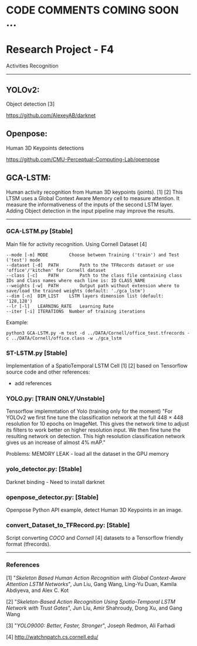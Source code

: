 # CODE COMMENTS COMING SOON ...



# Research Project - F4
Activities Recognition

----------------

## YOLOv2:
Object detection [3]

https://github.com/AlexeyAB/darknet

## Openpose:
Human 3D Keypoints detections

https://github.com/CMU-Perceptual-Computing-Lab/openpose

## GCA-LSTM:
Human activity recognition from Human 3D keypoints (joints). [1] [2]
This LTSM uses a Global Context Aware Memory cell to measure attention.
It measure the informativeness of the inputs of the second LSTM layer.
Adding Object detection in the input pipeline may improve the results.

------------------

### GCA-LSTM.py [Stable]
Main file for activity recognition.
Using Cornell Dataset [4]

```--help [-h]			Show help
--mode [-m]	MODE		Choose between Training ('train') and Test ('test') mode
--dataset [-d]	PATH		Path to the TFRecords dataset or use 'office'/'kitchen' for Cornell dataset
--class [-c]	PATH		Path to the class file containing class IDs and Class names where each line is: ID CLASS_NAME
--weights [-w]	PATH		Output path without extension where to save/load the trained weights (default: './gca_lstm')
--dim [-n]	DIM_LIST	LSTM layers dimension list (default: '128,128')
--lr [-l]	LEARNING_RATE	Learning Rate
--iter [-i]	ITERATIONS	Number of training iterations
```

Example:
```python3 GCA-LSTM.py -m train -l 0.0015 -i 10000-n 128,128 -d ../DATA/Cornell/office_train.tfrecords -c ../DATA/Cornell/office.class -w ./gca_lstm
python3 GCA-LSTM.py -m test -d ../DATA/Cornell/office_test.tfrecords -c ../DATA/Cornell/office.class -w ./gca_lstm
```

### ST-LSTM.py [Stable]
Implementation of a SpatioTemporal LSTM Cell [1] [2] based on Tensorflow source code and other references:
- add references

### YOLO.py: [TRAIN ONLY/Unstable]
Tensorflow implemntation of Yolo (training only for the moment)
"For YOLOv2 we first fine tune the classification network
at the full 448 × 448 resolution for 10 epochs on ImageNet.
This gives the network time to adjust its filters to work better
on higher resolution input. We then fine tune the resulting
network on detection. This high resolution classification
network gives us an increase of almost 4% mAP."

Problems: MEMORY LEAK - load all the dataset in the GPU memory

### yolo_detector.py: [Stable]
Darknet binding - Need to install darknet

### openpose_detector.py: [Stable]
Openpose Python API example, detect Human 3D Keypoints in an image.

### convert_Dataset_to_TFRecord.py: [Stable]
Script converting _COCO_ and _Cornell_ [4] datasets to a Tensorflow friendly format (tfrecords).

--------------------

### References

[1] "_Skeleton Based Human Action Recognition with Global Context-Aware Attention LSTM Networks_", Jun Liu, Gang Wang, Ling-Yu Duan, Kamila Abdiyeva, and Alex C. Kot

[2] "_Skeleton-Based Action Recognition Using Spatio-Temporal LSTM Network with Trust Gates_", Jun Liu, Amir Shahroudy, Dong Xu, and Gang Wang

[3] "_YOLO9000: Better, Faster, Stronger_", Joseph Redmon, Ali Farhadi

[4] http://watchnpatch.cs.cornell.edu/
